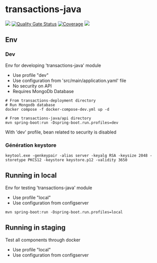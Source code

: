 # transactions-java

![](https://github.com/shaolin182/transactions-java/workflows/build/badge.svg)
[![Quality Gate Status](https://sonarcloud.io/api/project_badges/measure?project=shaolin182-transactions_transactions-java&metric=alert_status)](https://sonarcloud.io/summary/new_code?id=shaolin182-transactions_transactions-java)
[![Coverage](https://sonarcloud.io/api/project_badges/measure?project=shaolin182-transactions_transactions-java&metric=coverage)](https://sonarcloud.io/summary/new_code?id=shaolin182-transactions_transactions-java)
![](https://github.com/shaolin182/transactions-java/workflows/deploy/badge.svg)

## Env

### Dev

Env for developing 'transactions-java' module
- Use profile "dev"
- Use configuration from 'src/main/application.yaml' file
- No security on API
- Requires MongoDb Database

```
# From transactions-deployment directory
# Run Mongodb database
docker compose -f docker-compose-dev.yml up -d

# From transactions-java/api directory
mvn spring-boot:run -Dspring-boot.run.profiles=dev
```

With 'dev' profile, bean related to security is disabled


### Génération keystore

```shell
keytool.exe -genkeypair -alias server -keyalg RSA -keysize 2048 -storetype PKCS12 -keystore keystore.p12 -validity 3650
```

## Running in local

Env for testing 'transactions-java' module
- Use profile "local"
- Use configuration from configserver

```
mvn spring-boot:run -Dspring-boot.run.profiles=local
```

## Running in staging

Test all components through docker
- Use profile "local"
- Use configuration from configserver

